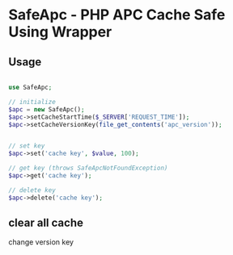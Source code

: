 SafeApc - PHP APC Cache Safe Using Wrapper
=======

## Usage

```php

use SafeApc;

// initialize
$apc = new SafeApc();
$apc->setCacheStartTime($_SERVER['REQUEST_TIME']);
$apc->setCacheVersionKey(file_get_contents('apc_version'));


// set key
$apc->set('cache key', $value, 100);

// get key (throws SafeApcNotFoundException)
$apc->get('cache key');

// delete key
$apc->delete('cache key');

```

## clear all cache

change version key

